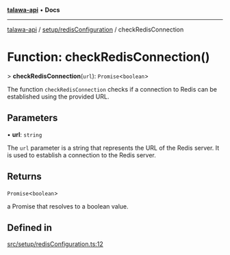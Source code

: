 [**talawa-api**](../../../README.md) • **Docs**

***

[talawa-api](../../../modules.md) / [setup/redisConfiguration](../README.md) / checkRedisConnection

# Function: checkRedisConnection()

\> **checkRedisConnection**(`url`): `Promise`\<`boolean`\>

The function `checkRedisConnection` checks if a connection to Redis can be established using the
provided URL.

## Parameters

• **url**: `string`

The `url` parameter is a string that represents the URL of the Redis server.
It is used to establish a connection to the Redis server.

## Returns

`Promise`\<`boolean`\>

a Promise that resolves to a boolean value.

## Defined in

[src/setup/redisConfiguration.ts:12](https://github.com/PalisadoesFoundation/talawa-api/blob/2f8fb6988cd34004fbbf76550c8eef691b861a19/src/setup/redisConfiguration.ts#L12)
